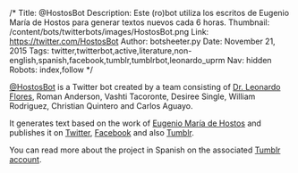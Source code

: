 /*
Title: @HostosBot
Description: Este (ro)bot utiliza los escritos de Eugenio María de Hostos para generar textos nuevos cada 6 horas.
Thumbnail: /content/bots/twitterbots/images/HostosBot.png
Link: https://twitter.com/HostosBot
Author: botsheeter.py
Date: November 21, 2015
Tags: twitter,twitterbot,active,literature,non-english,spanish,facebook,tumblr,tumblrbot,leonardo_uprm
Nav: hidden
Robots: index,follow
*/

[@HostosBot](https://twitter.com/HostosBot) is a Twitter bot created by a team consisting of [Dr. Leonardo Flores](https://twitter.com/Leonardo_UPRM), Roman Anderson, Vashti Tacoronte, Desiree Single, William Rodriguez, Christian Quintero and Carlos Aguayo.

It generates text based on the work of [Eugenio María de Hostos](https://en.wikipedia.org/wiki/Eugenio_María_de_Hostos) and publishes it on [Twitter](https://twitter.com/HostosBot), [Facebook](https://www.facebook.com/hostosbot) and also [Tumblr](http://hostosbot.tumblr.com/).

You can read more about the project in Spanish on the associated [Tumblr account](http://hostosbot.tumblr.com/proyecto).

